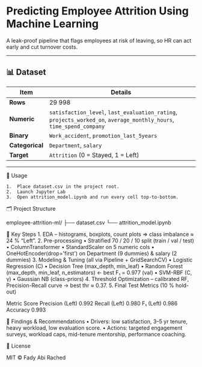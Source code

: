 # **Predicting Employee Attrition Using Machine Learning**

A leak-proof pipeline that flags employees at risk of leaving, so HR can act early and cut turnover costs.

---

## 📊 Dataset
| Item | Details |
|------|---------|
| **Rows** | 29 998 |
| **Numeric** | `satisfaction_level`, `last_evaluation_rating`, `projects_worked_on`, `average_monthly_hours`, `time_spend_company` |
| **Binary** | `Work_accident`, `promotion_last_5years` |
| **Categorical** | `Department`, `salary` |
| **Target** | `Attrition` (0 = Stayed, 1 = Left) |

---

🚀 Usage

	1.	Place dataset.csv in the project root.
	2.	Launch Jupyter Lab
	3.	Open attrition_model.ipynb and run every cell top-to-bottom.

🗂️ Project Structure

employee-attrition-ml/
├── dataset.csv
└── attrition_model.ipynb

🔑 Key Steps
	1.	EDA – histograms, boxplots, count plots ⇒ class imbalance ≈ 24 % “Left”.
	2.	Pre-processing
	•	Stratified 70 / 20 / 10 split (train / val / test)
	•	ColumnTransformer
	•	StandardScaler on 5 numeric cols
	•	OneHotEncoder(drop='first') on Department (9 dummies) & salary (2 dummies)
	3.	Modeling & Tuning (all via Pipeline + GridSearchCV)
	•	Logistic Regression (C)
	•	Decision Tree (max_depth, min_leaf)
	•	Random Forest (max_depth, min_leaf, n_estimators) ← best F₁ = 0.977 (val)
	•	SVM-RBF (C, γ)
	•	Gaussian NB (class-priors)
	4.	Threshold Optimization – calibrated RF, Precision-Recall curve → best thr ≈ 0.37.
	5.	Final Test Metrics (10 % hold-out)

Metric	Score
Precision (Left)	0.992
Recall (Left)	0.980
F₁ (Left)	0.986
Accuracy	0.993

📌 Findings & Recommendations
	•	Drivers: low satisfaction, 3–5 yr tenure, heavy workload, low evaluation score.
	•	Actions: targeted engagement surveys, workload caps, mid-tenure mentorship, performance coaching.

📝 License

MIT © Fady Abi Rached

